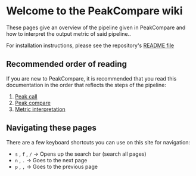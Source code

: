 # Welcome to the PeakCompare wiki

These pages give an overview of the pipeline given in PeakCompare and how
to interpret the output metric of said pipeline..

For installation instructions, please see the repository's [README
file](https://github.com/sof202/ChromBinarize/?tab=readme-ov-file#setup)

## Recommended order of reading

If you are new to PeakCompare, it is recommended that you read this
documentation in the order that reflects the steps of the pipeline:

1) [Peak call](./peak_calling.md)
2) [Peak compare](./peak_comparing.md)
3) [Metric interpretation](./metric_interpretation.md)

## Navigating these pages

There are a few keyboard shortcuts you can use on this site for navigation:

- `s` , `f` , `/` -> Opens up the search bar (search all pages)
- `n` , `.` -> Goes to the next page
- `p` , `,` -> Goes to the previous page
